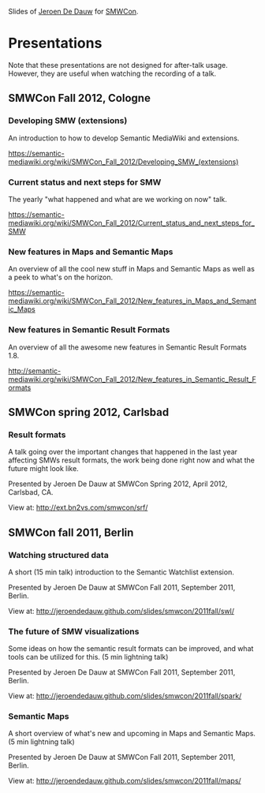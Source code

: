 Slides of [Jeroen De Dauw](https://www.mediawiki.org/wiki/User:Jeroen_De_Dauw)
for [SMWCon](https://semantic-mediawiki.org/wiki/SMWCon).


Presentations
=============

Note that these presentations are not designed for after-talk usage.
However, they are useful when watching the recording of a talk.

SMWCon Fall 2012, Cologne
--------------------------

### Developing SMW (extensions)

An introduction to how to develop Semantic MediaWiki and extensions.

https://semantic-mediawiki.org/wiki/SMWCon_Fall_2012/Developing_SMW_(extensions)

### Current status and next steps for SMW

The yearly "what happened and what are we working on now" talk.

https://semantic-mediawiki.org/wiki/SMWCon_Fall_2012/Current_status_and_next_steps_for_SMW

### New features in Maps and Semantic Maps

An overview of all the cool new stuff in Maps and Semantic Maps as well as a peek to what's on the horizon.

https://semantic-mediawiki.org/wiki/SMWCon_Fall_2012/New_features_in_Maps_and_Semantic_Maps

### New features in Semantic Result Formats

An overview of all the awesome new features in Semantic Result Formats 1.8.

http://semantic-mediawiki.org/wiki/SMWCon_Fall_2012/New_features_in_Semantic_Result_Formats

SMWCon spring 2012, Carlsbad
----------------------------

### Result formats

A talk going over the important changes that happened in the last year affecting
SMWs result formats, the work being done right now and what the future might look like. 

Presented by Jeroen De Dauw at SMWCon Spring 2012, April 2012, Carlsbad, CA.

View at: http://ext.bn2vs.com/smwcon/srf/

SMWCon fall 2011, Berlin
-------------------------

### Watching structured data

A short (15 min talk) introduction to the Semantic Watchlist extension.

Presented by Jeroen De Dauw at SMWCon Fall 2011, September 2011, Berlin.

View at: http://jeroendedauw.github.com/slides/smwcon/2011fall/swl/

### The future of SMW visualizations

Some ideas on how the semantic result formats can be improved,
and what tools can be utilized for this. (5 min lightning talk)  

Presented by Jeroen De Dauw at SMWCon Fall 2011, September 2011, Berlin.

View at: http://jeroendedauw.github.com/slides/smwcon/2011fall/spark/

### Semantic Maps

A short overview of what's new and upcoming in Maps and Semantic Maps.
(5 min lightning talk)

Presented by Jeroen De Dauw at SMWCon Fall 2011, September 2011, Berlin.

View at: http://jeroendedauw.github.com/slides/smwcon/2011fall/maps/